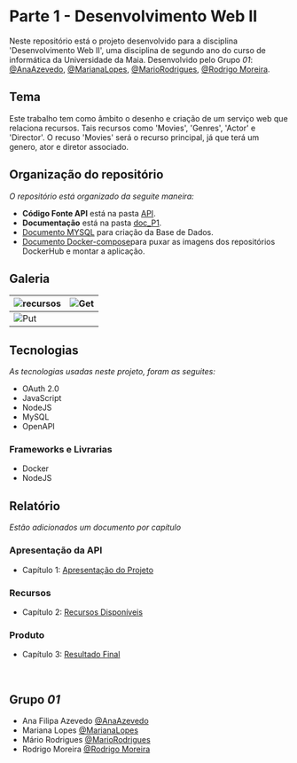 # Parte 1 - Desenvolvimento Web II

Neste repositório está o projeto desenvolvido para a disciplina 'Desenvolvimento Web II', uma disciplina de segundo ano do curso de informática da Universidade da Maia. Desenvolvido pelo Grupo _01_: [@AnaAzevedo](https://github.com/AnaAzevedo2), [@MarianaLopes](https://github.com/marlope02), [@MarioRodrigues](https://github.com/MarioRodrigues2304), [@Rodrigo Moreira](https://github.com/rodmoreira41).

## Tema 

Este trabalho tem como âmbito o desenho e criação de um serviço web que relaciona recursos. Tais recursos como 'Movies', 'Genres', 'Actor' e 'Director'. O recuso 'Movies' será o recurso principal, já que terá um genero, ator e diretor associado.  

## Organização do repositório 

_O repositório está organizado da seguite maneira:_
* **Código Fonte API** está na pasta [API](api/).
* **Documentação** está na pasta [doc_P1](doc_P1/).
* [Documento MYSQL](api/db/database.sql) para criação da Base de Dados.
* [Documento Docker-compose](api/docker-compose.yml)para puxar as imagens dos repositórios DockerHub e montar a aplicação.


## Galeria 

| ![recursos](doc/images/image2.png)           | ![Get](doc/images/image3.png)  |
| ---------------------------- | ----------- |
| ![Put](doc/images/image4.png)                | 


## Tecnologias 

_As tecnologias usadas neste projeto, foram as seguites:_
* OAuth 2.0
* JavaScript
* NodeJS
* MySQL
* OpenAPI


### Frameworks e Livrarias 

* Docker
* NodeJS

## Relatório
_Estão adicionados um documento por capítulo_

### Apresentação da API
* Capítulo 1: [Apresentação do Projeto](doc_P1/c1.md)
### Recursos
* Capítulo 2: [Recursos Disponíveis](doc_P1/c2.md)
### Produto
* Capítulo 3: [Resultado Final](doc_P1/c3.md)

<br>

## Grupo _01_
* Ana Filipa Azevedo [@AnaAzevedo](https://github.com/AnaAzevedo2) 
* Mariana Lopes [@MarianaLopes](https://github.com/marlope02) 
* Mário Rodrigues [@MarioRodrigues](https://github.com/MarioRodrigues2304)
* Rodrigo Moreira [@Rodrigo Moreira](https://github.com/rodmoreira41)
